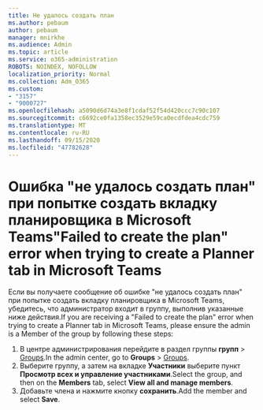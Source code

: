 ```yaml
---
title: Не удалось создать план
ms.author: pebaum
author: pebaum
manager: mnirkhe
ms.audience: Admin
ms.topic: article
ms.service: o365-administration
ROBOTS: NOINDEX, NOFOLLOW
localization_priority: Normal
ms.collection: Adm_O365
ms.custom:
- "3157"
- "9000727"
ms.openlocfilehash: a5090d6d74a3e8f1cdaf52f54d420ccc7c90c107
ms.sourcegitcommit: c6692ce0fa1358ec3529e59ca0ecdfdea4cdc759
ms.translationtype: MT
ms.contentlocale: ru-RU
ms.lasthandoff: 09/15/2020
ms.locfileid: "47782628"
---
```

# <a name="failed-to-create-the-plan-error-when-trying-to-create-a-planner-tab-in-microsoft-teams"></a><span data-ttu-id="02cfc-102">Ошибка "не удалось создать план" при попытке создать вкладку планировщика в Microsoft Teams</span><span class="sxs-lookup"><span data-stu-id="02cfc-102">"Failed to create the plan" error when trying to create a Planner tab in Microsoft Teams</span></span>

<span data-ttu-id="02cfc-103">Если вы получаете сообщение об ошибке "не удалось создать план" при попытке создать вкладку планировщика в Microsoft Teams, убедитесь, что администратор входит в группу, выполнив указанные ниже действия.</span><span class="sxs-lookup"><span data-stu-id="02cfc-103">If you are receiving a "Failed to create the plan" error when trying to create a Planner tab in Microsoft Teams, please ensure the admin is a Member of the group by following these steps:</span></span>

1. <span data-ttu-id="02cfc-104">В центре администрирования перейдите в раздел группы **групп**  >  [Groups](https://admin.microsoft.com/Adminportal/Home?source=applauncher#/groups).</span><span class="sxs-lookup"><span data-stu-id="02cfc-104">In the admin center, go to **Groups** > [Groups](https://admin.microsoft.com/Adminportal/Home?source=applauncher#/groups).</span></span> 
2. <span data-ttu-id="02cfc-105">Выберите группу, а затем на вкладке **Участники** выберите пункт **Просмотр всех и управление участниками**.</span><span class="sxs-lookup"><span data-stu-id="02cfc-105">Select the group, and then on the **Members** tab, select **View all and manage members**.</span></span>
3. <span data-ttu-id="02cfc-106">Добавьте члена и нажмите кнопку **сохранить**.</span><span class="sxs-lookup"><span data-stu-id="02cfc-106">Add the member and select **Save**.</span></span>
